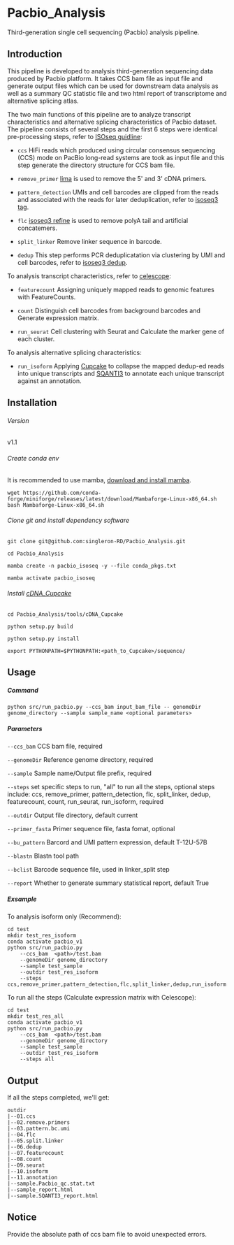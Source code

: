 # Pacbio_Analysis
Third-generation single cell sequencing (Pacbio) analysis pipeline.

## Introduction

This pipeline is developed to analysis third-generation sequencing data produced by Pacbio platform. It takes CCS bam file as input file and generate output files which can be used for downstream data analysis as well as a summary QC statistic file and two html report of transcriptome and alternative splicing atlas.

The two main functions of this pipeline are to analyze transcript characteristics and alternative splicing characteristics of Pacbio dataset. The pipeline consists of several steps and the first 6 steps were identical pre-processing steps, refer to [ISOseq guidline](https://github.com/Magdoll/cDNA_Cupcake/wiki/Iso-Seq-Single-Cell-Analysis:-Recommended-Analysis-Guidelines):

* `ccs` HiFi reads which produced using circular consensus sequencing (CCS) mode on PacBio long-read systems are took as input file and this step generate the directory structure for CCS bam file.

* `remove_primer`   [lima](https://lima.how/) is used to remove the 5' and 3' cDNA primers.

* `pattern_detection` UMIs and cell barcodes are clipped from the reads and associated with the reads for later deduplication, refer to [isoseq3 tag](https://isoseq.how/umi/cli-workflow.html#step-3---tag).

* `flc` [isoseq3 refine](https://isoseq.how/umi/cli-workflow.html) is used to remove polyA tail and artificial concatemers.

* `split_linker`    Remove linker sequence in barcode.

* `dedup`   This step performs PCR deduplicatation via clustering by UMI and cell barcodes, refer to [isoseq3 dedup](https://isoseq.how/umi/cli-workflow.html#step-5---deduplication).

To analysis transcript characteristics, refer to [celescope](https://github.com/singleron-RD/CeleScope):

* `featurecount`    Assigning uniquely mapped reads to genomic features with FeatureCounts.

* `count` Distinguish cell barcodes from background barcodes and Generate expression matrix.

* `run_seurat`  Cell clustering with Seurat and Calculate the marker gene of each cluster.

To analysis alternative splicing characteristics:

* `run_isoform` Applying [Cupcake](https://github.com/Magdoll/cDNA_Cupcake/) to collapse the mapped dedup-ed reads into unique transcripts and [SQANTI3](https://github.com/ConesaLab/SQANTI3) to annotate each unique transcript against an annotation.

## Installation

###### Version

v1.1


###### Create conda env

It is recommended to use mamba, [download and install mamba](https://mamba.readthedocs.io/en/latest/install).

```
wget https://github.com/conda-forge/miniforge/releases/latest/download/Mambaforge-Linux-x86_64.sh
bash Mambaforge-Linux-x86_64.sh
```

###### Clone git and install dependency software

`git clone git@github.com:singleron-RD/Pacbio_Analysis.git`

`cd Pacbio_Analysis`

`mamba create -n pacbio_isoseq -y --file conda_pkgs.txt`

`mamba activate pacbio_isoseq`

###### Install [cDNA_Cupcake](https://github.com/Magdoll/cDNA_Cupcake)

`cd Pacbio_Analysis/tools/cDNA_Cupcake`

`python setup.py build`

`python setup.py install`

`export PYTHONPATH=$PYTHONPATH:<path_to_Cupcake>/sequence/`

## Usage

##### Command

`python src/run_pacbio.py --ccs_bam input_bam_file -- genomeDir genome_directory --sample sample_name <optional parameters>`

##### Parameters

`--ccs_bam` CCS bam file, required

`--genomeDir`   Reference genome directory, required

`--sample`  Sample name/Output file prefix, required

`--steps`   set specific steps to run, "all" to run all the steps, optional steps include: ccs, remove_primer, pattern_detection, flc, split_linker, dedup, featurecount, count, run_seurat, run_isoform, required

`--outdir`  Output file directory, default current

`--primer_fasta`    Primer sequence file, fasta fomat, optional   

`--bu_pattern`  Barcord and UMI pattern expression, default T-12U-57B

`--blastn`  Blastn tool path

`--bclist`  Barcode sequence file, used in linker_split step

`--report`   Whether to generate summary statistical report, default True



##### Exsample

To analysis isoform only (Recommend):

```
cd test
mkdir test_res_isoform
conda activate pacbio_v1
python src/run_pacbio.py 
    --ccs_bam  <path>/test.bam
    --genomeDir genome_directory
    --sample test_sample
    --outdir test_res_isoform
    --steps ccs,remove_primer,pattern_detection,flc,split_linker,dedup,run_isoform
```

To run all the steps (Calculate expression matrix with Celescope):
```
cd test
mkdir test_res_all
conda activate pacbio_v1
python src/run_pacbio.py 
    --ccs_bam  <path>/test.bam
    --genomeDir genome_directory
    --sample test_sample
    --outdir test_res_isoform
    --steps all
```

## Output

If all the steps completed, we'll get:

```
outdir
|--01.ccs
|--02.remove.primers
|--03.pattern.bc.umi
|--04.flc
|--05.split.linker
|--06.dedup
|--07.featurecount
|--08.count
|--09.seurat
|--10.isoform
|--11.annotation
|--sample.Pacbio_qc.stat.txt
|--sample_report.html
|--sample.SQANTI3_report.html
```

## Notice

Provide the absolute path of ccs bam file to avoid unexpected errors.





